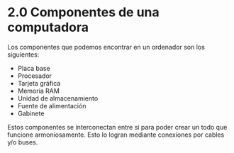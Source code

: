 # 2.0 Componentes de una computadora

Los componentes que podemos encontrar en un ordenador son los siguientes:
* Placa base
* Procesador
* Tarjeta gráfica
* Memoria RAM
* Unidad de almacenamiento
* Fuente de alimentación
* Gabinete 

Estos componentes se interconectan entre sí para poder crear un todo que funcione armoniosamente. Esto lo logran mediante conexiones por cables y/o buses.